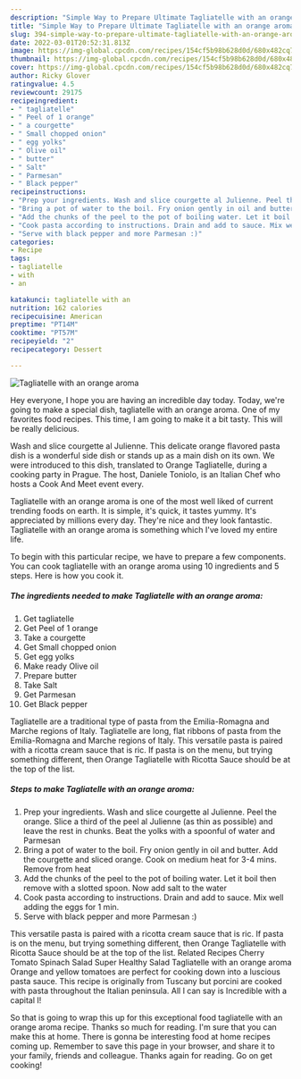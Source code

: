 ```yaml
---
description: "Simple Way to Prepare Ultimate Tagliatelle with an orange aroma"
title: "Simple Way to Prepare Ultimate Tagliatelle with an orange aroma"
slug: 394-simple-way-to-prepare-ultimate-tagliatelle-with-an-orange-aroma
date: 2022-03-01T20:52:31.813Z
image: https://img-global.cpcdn.com/recipes/154cf5b98b628d0d/680x482cq70/tagliatelle-with-an-orange-aroma-recipe-main-photo.jpg
thumbnail: https://img-global.cpcdn.com/recipes/154cf5b98b628d0d/680x482cq70/tagliatelle-with-an-orange-aroma-recipe-main-photo.jpg
cover: https://img-global.cpcdn.com/recipes/154cf5b98b628d0d/680x482cq70/tagliatelle-with-an-orange-aroma-recipe-main-photo.jpg
author: Ricky Glover
ratingvalue: 4.5
reviewcount: 29175
recipeingredient:
- " tagliatelle"
- " Peel of 1 orange"
- " a courgette"
- " Small chopped onion"
- " egg yolks"
- " Olive oil"
- " butter"
- " Salt"
- " Parmesan"
- " Black pepper"
recipeinstructions:
- "Prep your ingredients. Wash and slice courgette al Julienne. Peel the orange. Slice a third of the peel al Julienne (as thin as possible) and leave the rest in chunks. Beat the yolks with a spoonful of water and Parmesan"
- "Bring a pot of water to the boil. Fry onion gently in oil and butter. Add the courgette and sliced orange. Cook on medium heat for 3-4 mins. Remove from heat"
- "Add the chunks of the peel to the pot of boiling water. Let it boil then remove with a slotted spoon. Now add salt to the water"
- "Cook pasta according to instructions. Drain and add to sauce. Mix well adding the eggs for 1 min."
- "Serve with black pepper and more Parmesan :)"
categories:
- Recipe
tags:
- tagliatelle
- with
- an

katakunci: tagliatelle with an 
nutrition: 162 calories
recipecuisine: American
preptime: "PT14M"
cooktime: "PT57M"
recipeyield: "2"
recipecategory: Dessert

---
```



![Tagliatelle with an orange aroma](https://img-global.cpcdn.com/recipes/154cf5b98b628d0d/680x482cq70/tagliatelle-with-an-orange-aroma-recipe-main-photo.jpg)

Hey everyone, I hope you are having an incredible day today. Today, we're going to make a special dish, tagliatelle with an orange aroma. One of my favorites food recipes. This time, I am going to make it a bit tasty. This will be really delicious.

Wash and slice courgette al Julienne. This delicate orange flavored pasta dish is a wonderful side dish or stands up as a main dish on its own. We were introduced to this dish, translated to Orange Tagliatelle, during a cooking party in Prague. The host, Daniele Toniolo, is an Italian Chef who hosts a Cook And Meet event every.

Tagliatelle with an orange aroma is one of the most well liked of current trending foods on earth. It is simple, it's quick, it tastes yummy. It's appreciated by millions every day. They're nice and they look fantastic. Tagliatelle with an orange aroma is something which I've loved my entire life.


To begin with this particular recipe, we have to prepare a few components. You can cook tagliatelle with an orange aroma using 10 ingredients and 5 steps. Here is how you cook it.

<!--inarticleads1-->

##### The ingredients needed to make Tagliatelle with an orange aroma:

1. Get  tagliatelle
1. Get  Peel of 1 orange
1. Take  a courgette
1. Get  Small chopped onion
1. Get  egg yolks
1. Make ready  Olive oil
1. Prepare  butter
1. Take  Salt
1. Get  Parmesan
1. Get  Black pepper


Tagliatelle are a traditional type of pasta from the Emilia-Romagna and Marche regions of Italy. Tagliatelle are long, flat ribbons of pasta from the Emilia-Romagna and Marche regions of Italy. This versatile pasta is paired with a ricotta cream sauce that is ric. If pasta is on the menu, but trying something different, then Orange Tagliatelle with Ricotta Sauce should be at the top of the list. 

<!--inarticleads2-->

##### Steps to make Tagliatelle with an orange aroma:

1. Prep your ingredients. Wash and slice courgette al Julienne. Peel the orange. Slice a third of the peel al Julienne (as thin as possible) and leave the rest in chunks. Beat the yolks with a spoonful of water and Parmesan
1. Bring a pot of water to the boil. Fry onion gently in oil and butter. Add the courgette and sliced orange. Cook on medium heat for 3-4 mins. Remove from heat
1. Add the chunks of the peel to the pot of boiling water. Let it boil then remove with a slotted spoon. Now add salt to the water
1. Cook pasta according to instructions. Drain and add to sauce. Mix well adding the eggs for 1 min.
1. Serve with black pepper and more Parmesan :)


This versatile pasta is paired with a ricotta cream sauce that is ric. If pasta is on the menu, but trying something different, then Orange Tagliatelle with Ricotta Sauce should be at the top of the list. Related Recipes Cherry Tomato Spinach Salad Super Healthy Salad Tagliatelle with an orange aroma Orange and yellow tomatoes are perfect for cooking down into a luscious pasta sauce. This recipe is originally from Tuscany but porcini are cooked with pasta throughout the Italian peninsula. All I can say is Incredible with a capital I! 

So that is going to wrap this up for this exceptional food tagliatelle with an orange aroma recipe. Thanks so much for reading. I'm sure that you can make this at home. There is gonna be interesting food at home recipes coming up. Remember to save this page in your browser, and share it to your family, friends and colleague. Thanks again for reading. Go on get cooking!
